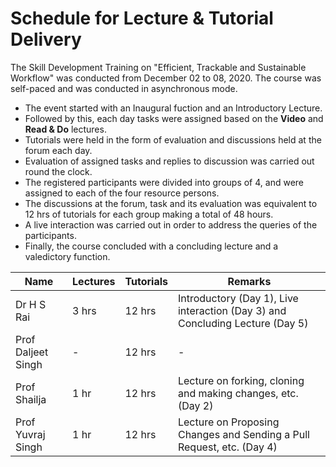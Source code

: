 # Schedule for Lecture & Tutorial Delivery

The Skill Development Training on "Efficient, Trackable and Sustainable Workflow" was conducted from December 02 to 08, 2020.
The course was self-paced and was conducted in asynchronous mode.  

 - The event started with an Inaugural fuction and an Introductory Lecture.
 - Followed by this, each day tasks were assigned based on the **Video** and **Read & Do** lectures. 
 - Tutorials were held in the form of evaluation and discussions held at the forum each day.
 - Evaluation of assigned tasks and replies to discussion was carried out round the clock.
 - The registered participants were divided into groups of 4, and were assigned to each of the four resource persons.
 - The discussions at the forum, task and its evaluation was equivalent to 12 hrs of tutorials for each group making a total of 48 hours.
 - A live interaction was carried out in order to address the queries of the participants.
 - Finally, the course concluded with a concluding lecture and a valedictory function.  

| Name | Lectures | Tutorials | Remarks |
| --- | --- | --- | --- |
| Dr H S Rai | 3 hrs | 12 hrs | Introductory (Day 1), Live interaction (Day 3) and Concluding Lecture (Day 5)|
| Prof Daljeet Singh | - | 12 hrs | - |
| Prof Shailja | 1 hr | 12 hrs | Lecture on forking, cloning and making changes, etc. (Day 2)  |
| Prof Yuvraj Singh | 1 hr | 12 hrs | Lecture on Proposing Changes and Sending a Pull Request, etc. (Day 4) |
